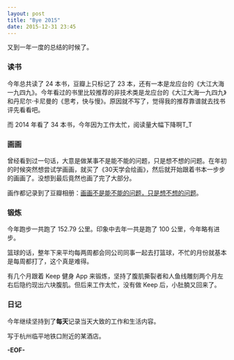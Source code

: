 ```yaml
---
layout: post
title: "Bye 2015"
date: 2015-12-31 23:45
---
```


又到一年一度的总结的时候了。

### 读书

今年总共读了 24 本书，豆瓣上只标记了 23 本，还有一本是龙应台的《大江大海一九四九》。今年看过的书里比较推荐的非技术类是龙应台的《大江大海一九四九》和丹尼尔·卡尼曼的《思考，快与慢》。原因就不写了，觉得我的推荐靠谱就去找书评先看看吧。

而 2014 年看了 34 本书，今年因为工作太忙，阅读量大幅下降啊T_T

### 画画

曾经看到过一句话，大意是做某事不是能不能的问题，只是想不想的问题。在年初的时候突然想尝试学画画，就买了《30天学会绘画》，然后就开始跟着书本一步步的画画了。没想到最后竟然也画了完了大部分。

画作都记录到了豆瓣相册：[画画不是能不能的问题，只是想不想的问题](http://www.douban.com/photos/album/153543900/)。

### 锻炼

今年跑步一共跑了 152.79 公里。印象中去年一共是跑了 100 公里，今年略有进步。

篮球的话，整年下来平均每两周都会同公司同事一起去打篮球，不忙的月份就基本是每周都打了，这个真是难得。

有几个月跟着 Keep 健身 App 来锻炼，坚持了腹肌撕裂者和人鱼线雕刻两个月左右后隐约现出六块腹肌。但后来工作太忙，没有做 Keep 后，小肚腩又回来了。

### 日记

今年继续坚持到了**每天**记录当天大致的工作和生活内容。

写于杭州临平地铁口附近的某酒店。

**-EOF-**
